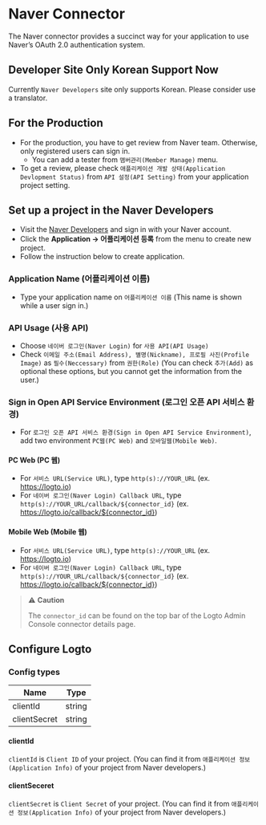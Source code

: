 # Naver Connector

The Naver connector provides a succinct way for your application to use Naver’s OAuth 2.0 authentication system.

## Developer Site Only Korean Support Now
Currently `Naver Developers` site only supports Korean. Please consider use a translator.

## For the Production
- For the production, you have to get review from Naver team. 
Otherwise, only registered users can sign in.
  - You can add a tester from `맴버관리(Member Manage)` menu.
- To get a review, please check `애플리케이션 개발 상태(Application Devlopment Status)` 
from `API 설정(API Setting)` from your application project setting.


## Set up a project in the Naver Developers
- Visit the [Naver Developers](https://developers.naver.com/main/) and sign in with your Naver account.
- Click the **Application -> 어플리케이션 등록** from the menu to create new project.
- Follow the instruction below to create application.

### Application Name (어플리케이션 이름)
- Type your application name on `어플리케이션 이름` (This name is shown while a user sign in.)

### API Usage (사용 API)
- Choose `네이버 로그인(Naver Login)` for `사용 API(API Usage)`
- Check `이메일 주소(Email Address), 별명(Nickname), 프로필 사진(Profile Image)` as `필수(Neccessary)` from `권한(Role)` (You can check `추가(Add)` as optional these options, but you cannot get the information from the user.)

### Sign in Open API Service Environment (로그인 오픈 API 서비스 환경)
- For `로그인 오픈 API 서비스 환경(Sign in Open API Service Environment)`, add two environment `PC웹(PC Web)` and `모바일웹(Mobile Web)`.

#### PC Web (PC 웹)
- For `서비스 URL(Service URL)`, type `http(s)://YOUR_URL` (ex. https://logto.io)
- For `네이버 로그인(Naver Login) Callback URL`, type `http(s)://YOUR_URL/callback/${connector_id}`  (ex. https://logto.io/callback/${connector_id})

#### Mobile Web (Mobile 웹)
- For `서비스 URL(Service URL)`, type `http(s)://YOUR_URL` (ex. https://logto.io)
- For `네이버 로그인(Naver Login) Callback URL`, type `http(s)://YOUR_URL/callback/${connector_id}`  (ex. https://logto.io/callback/${connector_id})

> ⚠️ **Caution**
> 
> The `connector_id` can be found on the top bar of the Logto Admin Console connector details page.

## Configure Logto

### Config types

| Name         | Type   |
|--------------|--------|
| clientId     | string |
| clientSecret | string |

#### clientId
`clientId` is `Client ID` of your project.
(You can find it from `애플리케이션 정보(Application Info)` of your project from Naver developers.)

#### clientSeceret
`clientSecret` is `Client Secret` of your project.
(You can find it from `애플리케이션 정보(Application Info)` of your project from Naver developers.)

